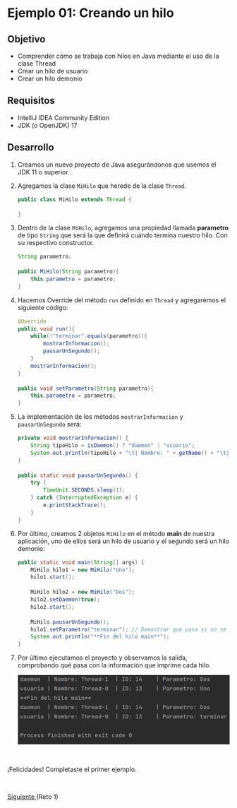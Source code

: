 # Ejemplo 01: Creando un hilo

## Objetivo
- Comprender cómo se trabaja con hilos en Java mediante el uso de la clase Thread
- Crear un hilo de usuario
- Crear un hilo demonio

## Requisitos

- IntelliJ IDEA Community Edition
- JDK (o OpenJDK) 17

## Desarrollo

1. Creamos un nuevo proyecto de Java asegurándonos que usemos el JDK 11 o superior.

2. Agregamos la clase `MiHilo` que herede de la clase `Thread`.

    ```java
    public class MiHilo extends Thread {

    }
    ```

3. Dentro de la clase `MiHilo`, agregamos una propiedad llamada **parametro** de tipo `String` que será la que definirá cuándo termina nuestro hilo. Con su respectivo constructor.

    ```java
    String parametro;

    public MiHilo(String parametro){
        this.parametro = parametro;
    }
    ```

4. Hacemos Override del método `run` definido en `Thread` y agregaremos el siguiente código:

    ```java
    @Override
    public void run(){
        while(!"terminar".equals(parametro)){
            mostrarInformacion();
            pausarUnSegundo();
        }
        mostrarInformacion();
    }

    public void setParametro(String parametro){
        this.parametro = parametro;
    }
    ```

5. La implementación de los métodos `mostrarInformacion` y `pausarUnSegundo` será:
    
    ```java
    private void mostrarInformacion() {
        String tipoHilo = isDaemon() ? "daemon" : "usuario";
        System.out.println(tipoHilo + "\t| Nombre: " + getName() + "\t| ID: " + getId() + "\t| Parametro: " + parametro);
    }
    
    public static void pausarUnSegundo() {
        try {
            TimeUnit.SECONDS.sleep(1);
        } catch (InterruptedException e) {
            e.printStackTrace();
        }
    }
    ```

6. Por último, creamos 2 objetos `MiHilo` en el método **main** de nuestra aplicación, uno de ellos será un hilo de usuario y el segundo será un hilo demonio:

    ```java
    public static void main(String[] args) {
        MiHilo hilo1 = new MiHilo("Uno");
        hilo1.start();

        MiHilo hilo2 = new MiHilo("Dos");
        hilo2.setDaemon(true);
        hilo2.start();

        MiHilo.pausarUnSegundo();
        hilo1.setParametro("terminar"); // Demostrar qué pasa si no se pone esta línea
        System.out.println("**Fin del hilo main**");
    }
    ```

7. Por último ejecutamos el proyecto y observamos la salida, comprobando qué pasa con la información que imprime cada hilo.

    ![Ejecución](img/img_01.png)

<br/>

¡Felicidades! Completaste el primer ejemplo.

<br/>

[Siguiente ](../Reto-01/Readme.md)(Reto 1)